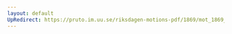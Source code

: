 ```yaml
---
layout: default
UpRedirect: https://pruto.im.uu.se/riksdagen-motions-pdf/1869/mot_1869__ak__148.pdf
---
```

